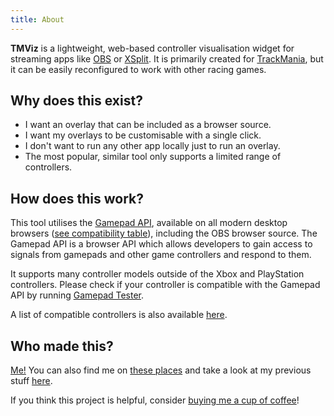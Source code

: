 ```yaml
---
title: About
---
```


**TMViz** is a lightweight, web-based controller visualisation widget for streaming apps like [OBS](https://obsproject.com/) or [XSplit](https://www.xsplit.com/). It is primarily created for [TrackMania](https://trackmania.com/), but it can be easily reconfigured to work with other racing games.

## Why does this exist?

- I want an overlay that can be included as a browser source.
- I want my overlays to be customisable with a single click.
- I don't want to run any other app locally just to run an overlay.
- The most popular, similar tool only supports a limited range of controllers.

## How does this work?

This tool utilises the [Gamepad API](https://developer.mozilla.org/en-US/docs/Web/API/Gamepad_API), available on all modern desktop browsers ([see compatibility table](https://caniuse.com/gamepad)), including the OBS browser source. The Gamepad API is a browser API which allows developers to gain access to signals from gamepads and other game controllers and respond to them.

It supports many controller models outside of the Xbox and PlayStation controllers. Please check if your controller is compatible with the Gamepad API by running [Gamepad Tester](https://gamepad-tester.com/).

A list of compatible controllers is also available [here](https://gamepad-tester.com/controllers).

## Who made this?

[Me!](https://twitter.com/resir014) You can also find me on [these places](https://resir014.xyz/linktree) and take a look at my previous stuff [here](https://resir014.xyz/projects).

If you think this project is helpful, consider [buying me a cup of coffee](https://paypal.me/resir014)!
